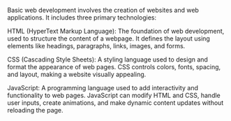 Basic web development involves the creation of websites and web applications. It includes three primary technologies:

HTML (HyperText Markup Language): The foundation of web development, used to structure the content of a webpage. It defines the layout using elements like headings, paragraphs, links, images, and forms.

CSS (Cascading Style Sheets): A styling language used to design and format the appearance of web pages. CSS controls colors, fonts, spacing, and layout, making a website visually appealing.

JavaScript: A programming language used to add interactivity and functionality to web pages. JavaScript can modify HTML and CSS, handle user inputs, create animations, and make dynamic content updates without reloading the page.
